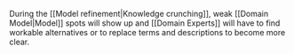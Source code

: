During the [[Model refinement|Knowledge crunching]], weak [[Domain Model|Model]] spots will show up and [[Domain Experts]] will have to find workable alternatives or to replace terms and descriptions to become more clear.
